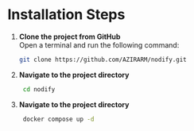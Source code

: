 # Installation Steps

1. **Clone the project from GitHub**  
   Open a terminal and run the following command:
   ```sh
   git clone https://github.com/AZIRARM/nodify.git  
   ```
2. **Navigate to the project directory**
   ```sh
    cd nodify
   ```

3. **Navigate to the project directory**
   ```sh
    docker compose up -d
   ```
    